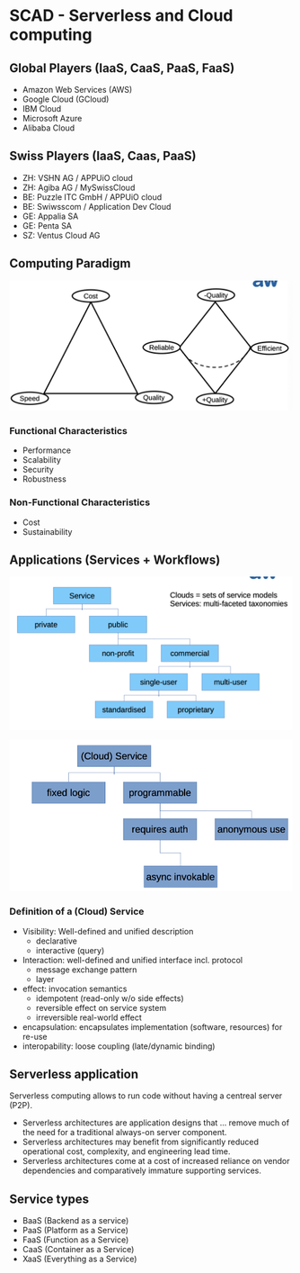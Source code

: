 # SCAD - Serverless and Cloud computing

## Global Players (IaaS, CaaS, PaaS, FaaS)

- Amazon Web Services (AWS)
- Google Cloud (GCloud)
- IBM Cloud
- Microsoft Azure
- Alibaba Cloud

## Swiss Players (IaaS, Caas, PaaS)

- ZH: VSHN AG / APPUiO cloud
- ZH: Agiba AG / MySwissCloud
- BE: Puzzle ITC GmbH / APPUiO cloud
- BE: Swiwsscom / Application Dev Cloud
- GE: Appalia SA
- GE: Penta SA
- SZ: Ventus Cloud AG

## Computing Paradigm

![Alt text](media/image.png)

### Functional Characteristics

- Performance
- Scalability
- Security
- Robustness

### Non-Functional Characteristics

- Cost
- Sustainability

## Applications (Services + Workflows)

![Alt text](media/image-1.png)

![Alt text](media/image-2.png)

### Definition of a (Cloud) Service

- Visibility: Well-defined and unified description
	- declarative
	- interactive (query)
- Interaction: well-defined and unified interface incl. protocol
	- message exchange pattern
	- layer
- effect: invocation semantics
	- idempotent (read-only w/o side effects)
	- reversible effect on service system
	- irreversible real-world effect
- encapsulation: encapsulates implementation (software, resources) for re-use
- interopability: loose coupling (late/dynamic binding)

## Serverless application

Serverless computing allows to run code without having a centreal server (P2P).

- Serverless architectures are application designs that ... remove much of the need for a traditional always-on server component.
- Serverless architectures may benefit from significantly reduced operational cost, complexity, and engineering lead time.
- Serverless architectures come at a cost of increased reliance on vendor dependencies and comparatively immature supporting services.

## Service types

- BaaS (Backend as a service)
- PaaS (Platform as a Service)
- FaaS (Function as a Service)
- CaaS (Container as a Service)
- XaaS (Everything as a Service)
